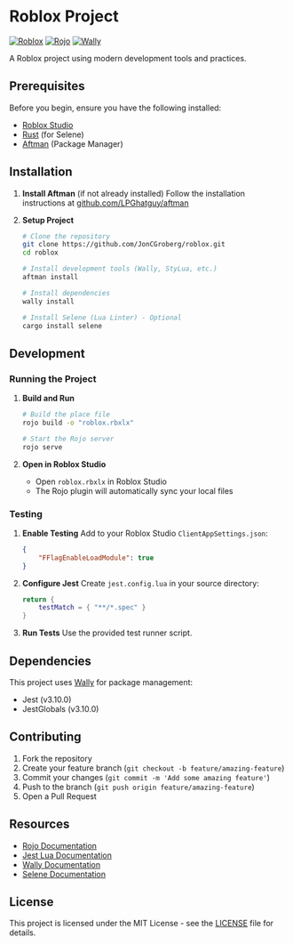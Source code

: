# Roblox Project

[![Roblox](https://img.shields.io/badge/Roblox-00A2FF?style=flat&logo=roblox&logoColor=white)](https://www.roblox.com)
[![Rojo](https://img.shields.io/badge/Rojo-7.5.1-blue)](https://github.com/rojo-rbx/rojo)
[![Wally](https://img.shields.io/badge/Wally-0.3.2-orange)](https://github.com/UpliftGames/wally)

A Roblox project using modern development tools and practices.

## Prerequisites

Before you begin, ensure you have the following installed:

- [Roblox Studio](https://www.roblox.com/create)
- [Rust](https://rustup.rs/) (for Selene)
- [Aftman](https://github.com/LPGhatguy/aftman) (Package Manager)

## Installation

1. **Install Aftman** (if not already installed)
   Follow the installation instructions at [github.com/LPGhatguy/aftman](https://github.com/LPGhatguy/aftman)

2. **Setup Project**
   ```bash
   # Clone the repository
   git clone https://github.com/JonCGroberg/roblox.git
   cd roblox

   # Install development tools (Wally, StyLua, etc.)
   aftman install

   # Install dependencies
   wally install

   # Install Selene (Lua Linter) - Optional
   cargo install selene
   ```

## Development

### Running the Project

1. **Build and Run**
   ```bash
   # Build the place file
   rojo build -o "roblox.rbxlx"

   # Start the Rojo server
   rojo serve
   ```

2. **Open in Roblox Studio**
   - Open `roblox.rbxlx` in Roblox Studio
   - The Rojo plugin will automatically sync your local files

### Testing

1. **Enable Testing**
   Add to your Roblox Studio `ClientAppSettings.json`:
   ```json
   {
       "FFlagEnableLoadModule": true
   }
   ```

2. **Configure Jest**
   Create `jest.config.lua` in your source directory:
   ```lua
   return {
       testMatch = { "**/*.spec" }
   }
   ```

3. **Run Tests**
   Use the provided test runner script.

## Dependencies

This project uses [Wally](https://github.com/UpliftGames/wally) for package management:

- Jest (v3.10.0)
- JestGlobals (v3.10.0)

## Contributing

1. Fork the repository
2. Create your feature branch (`git checkout -b feature/amazing-feature`)
3. Commit your changes (`git commit -m 'Add some amazing feature'`)
4. Push to the branch (`git push origin feature/amazing-feature`)
5. Open a Pull Request

## Resources

- [Rojo Documentation](https://rojo.space/docs)
- [Jest Lua Documentation](https://jsdotlua.github.io/jest-lua/)
- [Wally Documentation](https://github.com/UpliftGames/wally)
- [Selene Documentation](https://kampfkarren.github.io/selene/)

## License

This project is licensed under the MIT License - see the [LICENSE](LICENSE) file for details.
